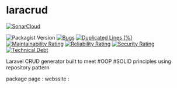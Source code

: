 # laracrud
[![SonarCloud](https://sonarcloud.io/images/project_badges/sonarcloud-white.svg)](https://sonarcloud.io/dashboard?id=mbiomee_laracrud) 

![Packagist Version](https://img.shields.io/packagist/v/mbiomee/laracrud?style=plastic) [![Bugs](https://sonarcloud.io/api/project_badges/measure?project=mbiomee_laracrud&metric=bugs)](https://sonarcloud.io/dashboard?id=mbiomee_laracrud) [![Duplicated Lines (%)](https://sonarcloud.io/api/project_badges/measure?project=mbiomee_laracrud&metric=duplicated_lines_density)](https://sonarcloud.io/dashboard?id=mbiomee_laracrud) [![Maintainability Rating](https://sonarcloud.io/api/project_badges/measure?project=mbiomee_laracrud&metric=sqale_rating)](https://sonarcloud.io/dashboard?id=mbiomee_laracrud) [![Reliability Rating](https://sonarcloud.io/api/project_badges/measure?project=mbiomee_laracrud&metric=reliability_rating)](https://sonarcloud.io/dashboard?id=mbiomee_laracrud) [![Security Rating](https://sonarcloud.io/api/project_badges/measure?project=mbiomee_laracrud&metric=security_rating)](https://sonarcloud.io/dashboard?id=mbiomee_laracrud) [![Technical Debt](https://sonarcloud.io/api/project_badges/measure?project=mbiomee_laracrud&metric=sqale_index)](https://sonarcloud.io/dashboard?id=mbiomee_laracrud)

Laravel CRUD generator built to meet #OOP  #SOLID principles using repository pattern


package page : 
webssite : 
